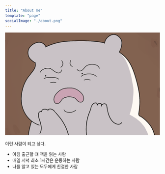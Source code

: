```yaml
---
title: "About me"
template: "page"
socialImage: "./about.png"
---
```


![about](./about.png)

이런 사람이 되고 싶다.

- 아침 출근할 떄 책을 읽는 사람
- 매일 저녁 최소 1시간은 운동하는 사람
- 나를 알고 있는 모두에게 친절한 사람
